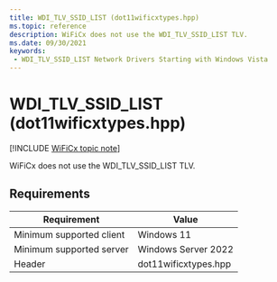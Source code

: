 ```yaml
---
title: WDI_TLV_SSID_LIST (dot11wificxtypes.hpp)
ms.topic: reference
description: WiFiCx does not use the WDI_TLV_SSID_LIST TLV.
ms.date: 09/30/2021
keywords:
 - WDI_TLV_SSID_LIST Network Drivers Starting with Windows Vista
---
```


# WDI\_TLV\_SSID\_LIST (dot11wificxtypes.hpp)

[!INCLUDE [WiFiCx topic note](../includes/wificx-version-warning.md)]


WiFiCx does not use the WDI\_TLV\_SSID\_LIST TLV.

## Requirements

|Requirement|Value|
|--- |--- |
|Minimum supported client|Windows 11|
|Minimum supported server|Windows Server 2022|
|Header|dot11wificxtypes.hpp|

 

 




